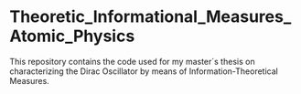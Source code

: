 # Theoretic_Informational_Measures_Atomic_Physics

This repository contains the code used for my master´s thesis on characterizing the Dirac Oscillator by means of Information-Theoretical Measures. 
